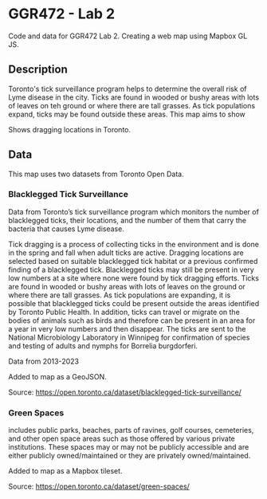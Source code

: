 # GGR472 - Lab 2

 Code and data for GGR472 Lab 2. Creating a web map using Mapbox GL JS.

## Description

Toronto's tick surveillance program helps to determine the overall risk of Lyme disease in the city. Ticks are found in wooded or bushy areas with lots of leaves on teh ground or where there are tall grasses. As tick populations expand, ticks may be found outside these areas. This map aims to show 

Shows dragging locations in Toronto.

## Data

This map uses two datasets from Toronto Open Data. 

### Blacklegged Tick Surveillance

Data from Toronto’s tick surveillance program which monitors the number of blacklegged ticks, their locations, and the number of them that carry the bacteria that causes Lyme disease.

Tick dragging is a process of collecting ticks in the environment and is done in the spring and fall when adult ticks are active. Dragging locations are selected based on suitable blacklegged tick habitat or a previous confirmed finding of a blacklegged tick. Blacklegged ticks may still be present in very low numbers at a site where none were found by tick dragging efforts. Ticks are found in wooded or bushy areas with lots of leaves on the ground or where there are tall grasses. As tick populations are expanding, it is possible that blacklegged ticks could be present outside the areas identified by Toronto Public Health. In addition, ticks can travel or migrate on the bodies of animals such as birds and therefore can be present in an area for a year in very low numbers and then disappear. The ticks are sent to the National Microbiology Laboratory in Winnipeg for confirmation of species and testing of adults and nymphs for Borrelia burgdorferi.

Data from 2013-2023

Added to map as a GeoJSON.

Source: https://open.toronto.ca/dataset/blacklegged-tick-surveillance/

### Green Spaces

includes public parks, beaches, parts of ravines, golf courses, cemeteries, and other open space areas such as those offered by various private institutions. These spaces may or may not be publicly accessible and are either publicly owned/maintained or they are privately owned/maintained. 

Added to map as a Mapbox tileset.

Source: https://open.toronto.ca/dataset/green-spaces/